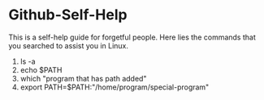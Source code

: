 # Github-Self-Help

This is a self-help guide for forgetful people. Here lies the commands that you searched to assist you in Linux.

1. ls -a
2. echo $PATH
3. which "program that has path added"
4. export PATH=$PATH:"/home/program/special-program"
